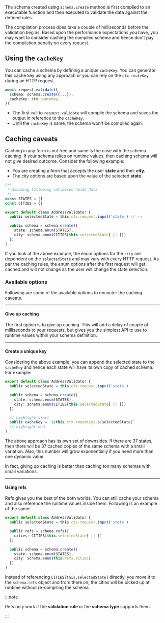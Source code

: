 The schema created using `schema.create` method is first complied to an executable function and then executed to validate the data against the defined rules.

The compilation process does take a couple of milliseconds before the validation begins. Based upon the performance expectations you have, you may want to consider caching the compiled schema and hence don't pay the compilation penalty on every request.

## Using the `cacheKey`
You can cache a schema by defining a unique `cacheKey`. You can generate this cache key using any approach or you can rely on the `ctx.routeKey` during an HTTP request.

```ts
await request.validate({
  schema: schema.create({...}),
  cacheKey: ctx.routeKey,
})
```

- The first call to `request.validate` will compile the schema and saves the output in reference to the `cacheKey`.
- Until the `cacheKey` is same, the schema won't be compiled again.

## Caching caveats
Caching in any form is not free and same is the case with the schema caching. If your schema relies on runtime values, then caching schema will not give desired outcome. Consider the following example:

- You are creating a form that accepts the user **state** and their **city**.
- The city options are based upon the value of the selected **state**.

```ts
/**
 * Assuming following variables holds data
 */
const STATES = []
const CITIES = {}

export default class AddressValidator {
  public selectedState = this.ctx.request.input('state') // 👈

  public schema = schema.create({
    state: schema.enum(STATES),
    city: schema.enum(CITIES[this.selectedState] || [])
  })
}
```

If you look at the above example, the enum options for the `city` are dependent on the `selectedState` and may vary with every HTTP request. As per the caching rules, the enum options after the first request will get cached and will not change as the user will change the state selection.

### Available options
Following are some of the available options to encouter the caching caveats.

---

#### Give up caching
The first option is to give up caching. This will add a delay of couple of milliseconds to your requests, but gives you the simplest API to use to runtime values within your schema definition.

---

#### Create a unique key
Considering the above example, you can append the selected state to the `cacheKey` and hence each state will have its own copy of cached schema. For example:

```ts
export default class AddressValidator {
  public selectedState = this.ctx.request.input('state')

  public schema = schema.create({
    state: schema.enum(STATES),
    city: schema.enum(CITIES[this.selectedState] || [])
  })

  // highlight-start
  public cacheKey = `${this.ctx.routeKey}-${selectedState}`
  // highlight-end
}
```

The above approach has its own set of downsides. If there are 37 states, then there will be 37 cached copies of the same schema with a small variation. Also, this number will grow exponentially if you need more than one dynamic value.

In fact, giving up caching is better than caching too many schemas with small variations.

---

#### Using refs
Refs gives you the best of the both worlds. You can still cache your schema and also reference the runtime values inside them. Following is an example of the same:

```ts
export default class AddressValidator {
  public selectedState = this.ctx.request.input('state')

  public refs = schema.refs({
    cities: CITIES[this.selectedState] || []
  })

  public schema = schema.create({
    state: schema.enum(STATES),
    city: schema.enum(this.refs.cities)
  })
}
```

Instead of referencing `CITIES[this.selectedState]` directly, you move it to the `schema.refs` object and from there on, the cities will be picked up at runtime without re-compiling the schema.

:::note

Refs only work if the **validation rule** or the **schema type** supports them.

:::

